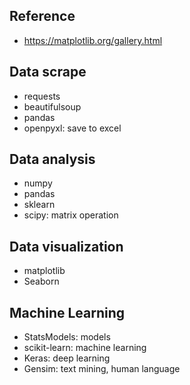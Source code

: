 ## Reference
- https://matplotlib.org/gallery.html


## Data scrape
- requests
- beautifulsoup
- pandas
- openpyxl:  save to excel

## Data analysis
- numpy
- pandas
- sklearn
- scipy: matrix operation

## Data visualization
- matplotlib
- Seaborn

## Machine Learning
- StatsModels: models
- scikit-learn: machine learning
- Keras: deep learning
- Gensim: text mining, human language
